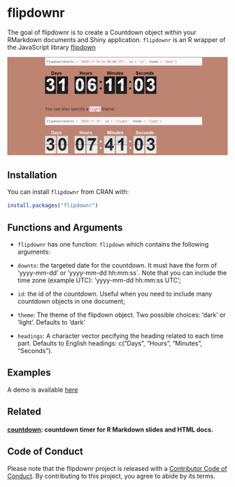 
<!-- README.md is generated from README.Rmd. Please edit that file -->

# flipdownr

<!-- badges: start -->

<!-- badges: end -->

The goal of flipdownr is to create a Countdown object within your
RMarkdown documents and Shiny application. `flipdownr` is an R wrapper
of the JavaScript library [flipdown](https://pbutcher.uk/flipdown/)

![](man/figures/bh.gif)

## Installation

You can install `flipdownr` from CRAN with: 
``` r
install.packages("flipdownr")
```

## Functions and Arguments

  - `flipdownr` has one function: `flipdown` which contains the
    following arguments:

  - `downto`: the targeted date for the countdown. It must have the form
    of ‘yyyy-mm-dd’ or ‘yyyy-mm-dd hh:mm:ss\`. Note that you can include
    the time zone (example UTC): ’yyyy-mm-dd hh:mm:ss UTC’;

  - `id`: the id of the countdown. Useful when you need to include many
    countdown objects in one document;

  - `theme`: The theme of the flipdown object. Two possible choices:
    ‘dark’ or ‘light’. Defaults to ‘dark’

  - `headings`: A character vector pecifying the heading related to each
    time part. Defaults to English headings: c(“Days”, “Hours”,
    “Minutes”, “Seconds”).

## Examples

A demo is available
[here](https://ihaddadenfodil.com/post/introducing-the-flipdownr-package-create-a-countdown-in-rmarkdown-documents-and-shiny-apps/)

## Related

#### [countdown](https://github.com/gadenbuie/countdown): countdown timer for R Markdown slides and HTML docs.

## Code of Conduct

Please note that the flipdownr project is released with a [Contributor
Code of
Conduct](https://contributor-covenant.org/version/2/0/CODE_OF_CONDUCT.html).
By contributing to this project, you agree to abide by its terms.
